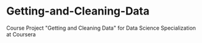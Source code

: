 # Getting-and-Cleaning-Data
Course Project "Getting and Cleaning Data" for Data Science Specialization at Coursera
